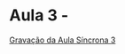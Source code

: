 # Aula 3 -


[Gravação da Aula Síncrona 3](https://drive.google.com/file/d/1SjclX4MNYnTFgM7Chdl6dcbdM7zRpwcr/view)